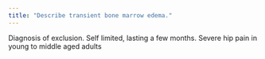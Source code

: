 ```yaml
---
title: "Describe transient bone marrow edema."
---
```

Diagnosis of exclusion. Self limited, lasting a few months. Severe hip pain in young to middle aged adults

